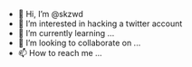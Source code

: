 - 👋 Hi, I’m @skzwd
- 👀 I’m interested in hacking a twitter account
- 🌱 I’m currently learning ...
- 💞️ I’m looking to collaborate on ...
- 📫 How to reach me ...

<!---
skzwd/skzwd is a ✨ special ✨ repository because its `README.md` (this file) appears on your GitHub profile.
You can click the Preview link to take a look at your changes.
--->
